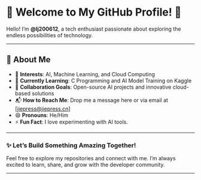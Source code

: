 # 🌟 Welcome to My GitHub Profile! 🌟

Hello! I’m **@lj200612**, a tech enthusiast passionate about exploring the endless possibilities of technology.

---

## 👀 About Me  
- 🔭 **Interests**: AI, Machine Learning, and Cloud Computing  
- 🌱 **Currently Learning**: C Programming and AI Model Training on Kaggle  
- 🤝 **Collaboration Goals**: Open-source AI projects and innovative cloud-based solutions  
- 📬 **How to Reach Me**: Drop me a message here or via email at [jiepress@jiepress.cn]  
- 😄 **Pronouns**: He/Him  
- ⚡ **Fun Fact**: I love experimenting with AI tools. 

---

### ✨ Let’s Build Something Amazing Together!  
Feel free to explore my repositories and connect with me. I’m always excited to learn, share, and grow with the developer community.  

---

<!---
lj200612/lj200612 is a ✨ special ✨ repository because its `README.md` (this file) appears on your GitHub profile.
You can click the Preview link to take a look at your changes.
--->
